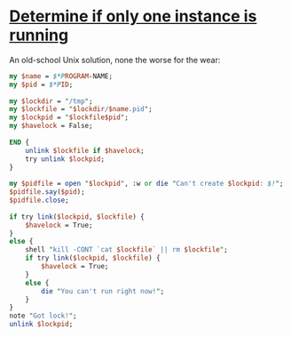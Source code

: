 [1]: http://rosettacode.org/wiki/Determine_if_only_one_instance_is_running

# [Determine if only one instance is running][1]

An old-school Unix solution, none the worse for the wear:

```perl
my $name = $*PROGRAM-NAME;
my $pid = $*PID;
 
my $lockdir = "/tmp";
my $lockfile = "$lockdir/$name.pid";
my $lockpid = "$lockfile$pid";
my $havelock = False;
 
END {
    unlink $lockfile if $havelock;
    try unlink $lockpid;
}
 
my $pidfile = open "$lockpid", :w or die "Can't create $lockpid: $!";
$pidfile.say($pid);
$pidfile.close;
 
if try link($lockpid, $lockfile) {
    $havelock = True;
}
else {
    shell "kill -CONT `cat $lockfile` || rm $lockfile";
    if try link($lockpid, $lockfile) {
        $havelock = True;
    }
    else {
        die "You can't run right now!";
    }
}
note "Got lock!";
unlink $lockpid;
```